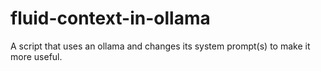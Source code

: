 # fluid-context-in-ollama
A script that uses an ollama and changes its system prompt(s) to make it more useful.
